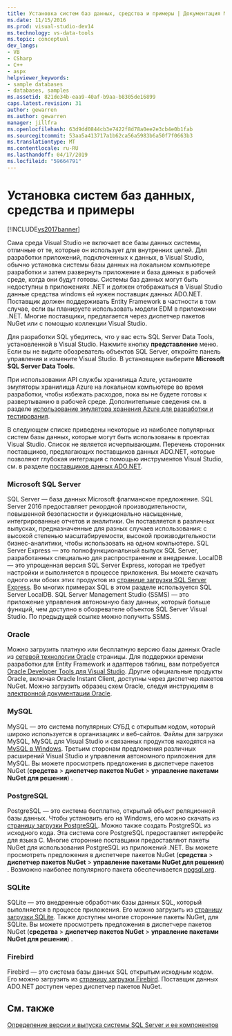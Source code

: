 ```yaml
---
title: Установка систем баз данных, средства и примеры | Документация Майкрософт
ms.date: 11/15/2016
ms.prod: visual-studio-dev14
ms.technology: vs-data-tools
ms.topic: conceptual
dev_langs:
- VB
- CSharp
- C++
- aspx
helpviewer_keywords:
- sample databases
- databases, samples
ms.assetid: 821de34b-eaa9-40af-b9aa-b8305de16899
caps.latest.revision: 31
author: gewarren
ms.author: gewarren
manager: jillfra
ms.openlocfilehash: 63d9dd0844cb3e7422f8d78a0ee2e3cb4e0b1fab
ms.sourcegitcommit: 53aa5a413717a1b62ca56a5983b6a50f7f0663b3
ms.translationtype: MT
ms.contentlocale: ru-RU
ms.lasthandoff: 04/17/2019
ms.locfileid: "59664791"
---
```

# <a name="installing-database-systems-tools-and-samples"></a>Установка систем баз данных, средства и примеры
[!INCLUDE[vs2017banner](../includes/vs2017banner.md)]

Сама среда Visual Studio не включает все базы данных системы, отличные от те, которые он использует для внутренних целей. Для разработки приложений, подключенных к данных, в Visual Studio, обычно установка системы базы данных на локальном компьютере разработки и затем развернуть приложение и база данных в рабочей среде, когда они будут готовы. Системы баз данных могут быть недоступны в приложениях .NET и должен отображаться в Visual Studio данные средства windows ей нужен поставщик данных ADO.NET. Поставщик должен поддерживать Entity Framework в частности в том случае, если вы планируете использовать модели EDM в приложении .NET.     Многие поставщики, предлагается через диспетчер пакетов NuGet или с помощью коллекции Visual Studio.  
  
 Для разработки SQL убедитесь, что у вас есть SQL Server Data Tools, установленной в Visual Studio. Нажмите кнопку **представление** меню. Если вы не видите обозреватель объектов SQL Server, откройте панель управления и измените Visual Studio. В установщике выберите **Microsoft SQL Server Data Tools**.  
  
 При использовании API службы хранилища Azure, установите эмуляторы хранилища Azure на локальном компьютере во время разработки, чтобы избежать расходов, пока вы не будете готовы к развертыванию в рабочей среде. Дополнительные сведения см. в разделе [использование эмулятора хранения Azure для разработки и тестирования](https://azure.microsoft.com/documentation/articles/storage-use-emulator/).  
  
 В следующем списке приведены некоторые из наиболее популярных систем базы данных, которые могут быть использованы в проектах Visual Studio. Список не является исчерпывающим. Перечень сторонних поставщиков, предлагающих поставщиков данных ADO.NET, которые позволяют глубокая интеграция с помощью инструментов Visual Studio, см. в разделе [поставщиков данных ADO.NET](https://msdn.microsoft.com/library/dd363565.aspx).  
  
### <a name="microsoft-sql-server"></a>Microsoft SQL Server  
 SQL Server — база данных Microsoft флагманское предложение. SQL Server 2016 предоставляет рекордной производительности, повышенной безопасности и функционально насыщенные, интегрированные отчетов и аналитики. Он поставляется в различных выпусках, предназначенные для разных случаев использования: с высокой степенью масштабируемости, высокой производительности бизнес-аналитики, чтобы использовать на одном компьютере. SQL Server Express — это полнофункциональный выпуск SQL Server, разработанных специально для распространение и внедрение.  LocalDB — это упрощенная версия SQL Server Express, которая не требует настройки и выполняется в процессе приложения. Вы можете скачать одного или обоих этих продуктов из [странице загрузки SQL Server Express](https://www.microsoft.com/sql-server/sql-server-editions-express). Во многих примерах SQL в этом разделе используется SQL Server LocalDB. SQL Server Management Studio (SSMS) — это приложение управления автономную базу данных, который больше функций, чем доступно в обозревателе объектов SQL Server Visual Studio. По предыдущей ссылке можно получить SSMS.  
  
### <a name="oracle"></a>Oracle  
 Можно загрузить платную или бесплатную версию базы данных Oracle из [сетевой технологии Oracle](http://www.oracle.com/technetwork/database/enterprise-edition/downloads/index-092322.html) страницы. Для поддержки времени разработки для Entity Framework и адаптеров таблиц, вам потребуется [Oracle Developer Tools для Visual Studio](http://www.oracle.com/technetwork/developer-tools/visual-studio/overview/index.html). Другие официальные продукты Oracle, включая Oracle Instant Client, доступны через диспетчер пакетов NuGet.  Можно загрузить образец схем Oracle, следуя инструкциям в [электронной документации Oracle](http://docs.oracle.com/cd/E11882_01/server.112/e10831/toc.htm).  
  
### <a name="mysql"></a>MySQL  
 MySQL — это система популярных СУБД с открытым кодом, который широко используется в организациях и веб-сайтов. Файлы для загрузки MySQL, MySQL для Visual Studio и связанных продуктов находятся на [MySQL в Windows](http://www.mysql.com/why-mysql/windows/).  Третьим сторонам предложения различных расширений Visual Studio и управления автономного приложения для MySQL. Вы можете просмотреть предложения в диспетчере пакетов NuGet (**средства** > **диспетчер пакетов NuGet** > **управление пакетами NuGet для решения**) .  
  
### <a name="postgresql"></a>PostgreSQL  
 PostgreSQL — это система бесплатно, открытый объект реляционной базы данных. Чтобы установить его на Windows, его можно скачать из [страницу загрузки PostgreSQL](http://www.postgresql.org/download/windows/).  Можно также создать PostgreSQL из исходного кода.  Эта система core PostgreSQL предоставляет интерфейс для языка C. Многие сторонние поставщики предоставляют пакеты NuGet для использования PostgreSQL из приложений .NET.  Вы можете просмотреть предложения в диспетчере пакетов NuGet (**средства** > **диспетчер пакетов NuGet** > **управление пакетами NuGet для решения**) . Возможно наиболее популярного пакета обеспечивается [npgsql.org](http://www.npgsql.org).  
  
### <a name="sqlite"></a>SQLite  
 SQLite — это внедренные обработчик базы данных SQL, который выполняется в процессе приложения. Его можно загрузить из [страницу загрузки SQLite](http://www.sqlite.org/download.html). Также доступны многие сторонние пакеты NuGet, для SQLite. Вы можете просмотреть предложения в диспетчере пакетов NuGet (**средства** > **диспетчер пакетов NuGet** > **управление пакетами NuGet для решения**) .  
  
### <a name="firebird"></a>Firebird  
 Firebird — это система базы данных SQL открытым исходным кодом. Его можно загрузить из [страницу загрузки Firebird](http://firebirdsql.org/en/downloads/). Поставщик данных ADO.NET доступен через диспетчер пакетов NuGet.  
  
## <a name="see-also"></a>См. также  
 [Определение версии и выпуска системы SQL Server и ее компонентов](http://support.microsoft.com/kb/321185)
